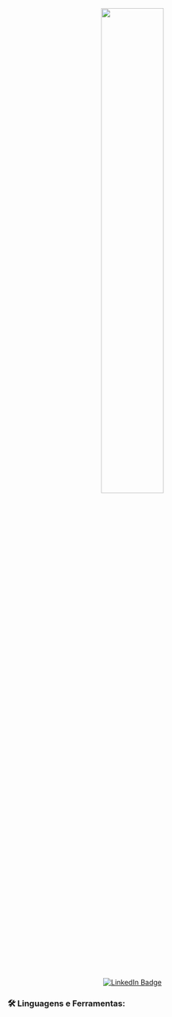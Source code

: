 <div id="header" align="center" width="50%">
  <img src="https://media.giphy.com/media/v1.Y2lkPTc5MGI3NjExZTM3czRqbmltNHEzNG5jMmFzeXZmMjlobjE0NDcwYWhzcWp0M3diZyZlcD12MV9pbnRlcm5hbF9naWZfYnlfaWQmY3Q9Zw/6ib6KPmkeAjDTxMxij/giphy.gif" width="50%"/>
</div>

<div id="badges" align="center">
  <a href="https://www.linkedin.com/in/lucas-r-c-branco/">
    <img src="https://img.shields.io/badge/LinkedIn-blue?logo=linkedin&logoColor=white&style=for-the-badge" alt="LinkedIn Badge"/>
  </a>
</div>

<div align="center">
  <img src="https://komarev.com/ghpvc/?username=lucasrcbranco&style=flat-square&color=blue" alt=""/>
</div>

### :hammer_and_wrench: Linguagens e Ferramentas:
